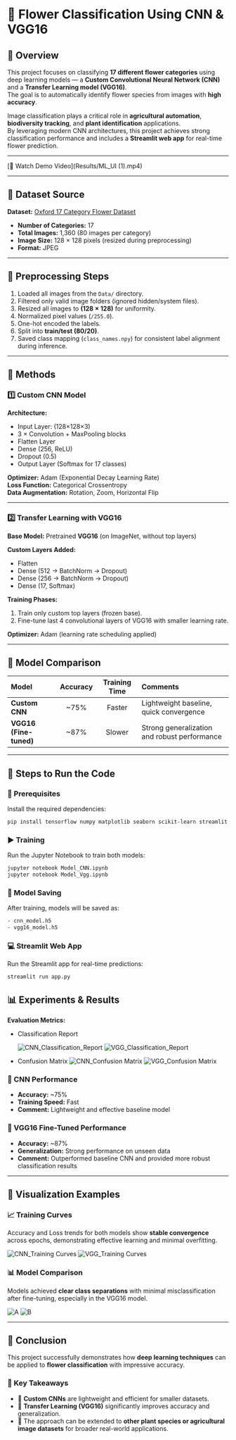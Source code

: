 # 🌸 Flower Classification Using CNN & VGG16  

## 📘 Overview  
This project focuses on classifying **17 different flower categories** using deep learning models — a **Custom Convolutional Neural Network (CNN)** and a **Transfer Learning model (VGG16)**.  
The goal is to automatically identify flower species from images with **high accuracy**.

Image classification plays a critical role in **agricultural automation**, **biodiversity tracking**, and **plant identification** applications.  
By leveraging modern CNN architectures, this project achieves strong classification performance and includes a **Streamlit web app** for real-time flower prediction.  

---
[🎥 Watch Demo Video](Results/ML_UI (1).mp4)

---

## 🌼 Dataset Source  
**Dataset:** [Oxford 17 Category Flower Dataset](https://www.robots.ox.ac.uk/~vgg/data/flowers/17/)  
- **Number of Categories:** 17  
- **Total Images:** 1,360 (80 images per category)  
- **Image Size:** 128 × 128 pixels (resized during preprocessing)  
- **Format:** JPEG  

---

## 🧹 Preprocessing Steps  
1. Loaded all images from the `Data/` directory.  
2. Filtered only valid image folders (ignored hidden/system files).  
3. Resized all images to **(128 × 128)** for uniformity.  
4. Normalized pixel values (`/255.0`).  
5. One-hot encoded the labels.  
6. Split into **train/test (80/20)**.  
7. Saved class mapping (`class_names.npy`) for consistent label alignment during inference.  

---

## 🧠 Methods  

### 1️⃣ Custom CNN Model  
**Architecture:**  
- Input Layer: (128×128×3)  
- 3 × Convolution + MaxPooling blocks  
- Flatten Layer  
- Dense (256, ReLU)  
- Dropout (0.5)  
- Output Layer (Softmax for 17 classes)  

**Optimizer:** Adam (Exponential Decay Learning Rate)  
**Loss Function:** Categorical Crossentropy  
**Data Augmentation:** Rotation, Zoom, Horizontal Flip  

---

### 2️⃣ Transfer Learning with VGG16  
**Base Model:** Pretrained **VGG16** (on ImageNet, without top layers)  

**Custom Layers Added:**  
- Flatten  
- Dense (512 → BatchNorm → Dropout)  
- Dense (256 → BatchNorm → Dropout)  
- Dense (17, Softmax)  

**Training Phases:**  
1. Train only custom top layers (frozen base).  
2. Fine-tune last 4 convolutional layers of VGG16 with smaller learning rate.  

**Optimizer:** Adam (learning rate scheduling applied)  

---

## 🧩 Model Comparison  

| Model | Accuracy | Training Time | Comments |
|:------|:----------:|:--------------:|:----------|
| **Custom CNN** | ~75% | Faster | Lightweight baseline, quick convergence |
| **VGG16 (Fine-tuned)** | ~87% | Slower | Strong generalization and robust performance |

---

## 🚀 Steps to Run the Code  

### 🧰 Prerequisites  
Install the required dependencies:  
```bash
pip install tensorflow numpy matplotlib seaborn scikit-learn streamlit
```

### ▶️ Training
Run the Jupyter Notebook to train both models:  
```bash
jupyter notebook Model_CNN.ipynb
jupyter notebook Model_Vgg.ipynb
```

### 💾 Model Saving
After training, models will be saved as:
```bash
- cnn_model.h5
- vgg16_model.h5
```

### 💻 Streamlit Web App
Run the Streamlit app for real-time predictions:  
```bash
streamlit run app.py
```

## 📊 Experiments & Results  

**Evaluation Metrics:**  

- Classification Report
    
  ![CNN_Classification_Report](Results/CNN_classification_report.png)
  ![VGG_Classification_Report](Results/VGG_Classification_Report.png)
  
- Confusion Matrix
  ![CNN_Confusion Matrix](Results/CNN_confusion_matrix.png)
  ![VGG_Confusion Matrix](Results/VGG_Confusion_matrix.png)
   

### 🧠 CNN Performance  
- **Accuracy:** ~75%  
- **Training Speed:** Fast  
- **Comment:** Lightweight and effective baseline model  

### 🌺 VGG16 Fine-Tuned Performance  
- **Accuracy:** ~87%  
- **Generalization:** Strong performance on unseen data  
- **Comment:** Outperformed baseline CNN and provided more robust classification results  

---

## 🧩 Visualization Examples  

### 📈 Training Curves  
Accuracy and Loss trends for both models show **stable convergence** across epochs, demonstrating effective learning and minimal overfitting. 

![CNN_Training Curves](Results/CNN_Acurracy_loss_Graph.png)
![VGG_Training Curves](Results/Vgg_accurracy_loss.png)


### 📊 Model Comparison 
Models achieved **clear class separations** with minimal misclassification after fine-tuning, especially in the VGG16 model.  

![A](Results/Model_comparison_metrices.png)
![B](Results/Model_comparison.png)

---

## 🏁 Conclusion  

This project successfully demonstrates how **deep learning techniques** can be applied to **flower classification** with impressive accuracy.  

### 🔑 Key Takeaways  
- 🌼 **Custom CNNs** are lightweight and efficient for smaller datasets.  
- 🌸 **Transfer Learning (VGG16)** significantly improves accuracy and generalization.  
- 🌻 The approach can be extended to **other plant species or agricultural image datasets** for broader real-world applications.  

